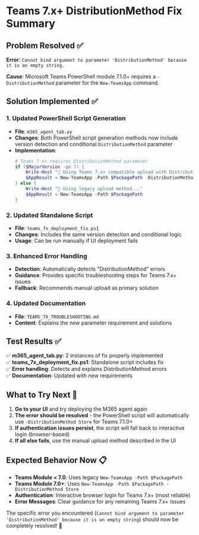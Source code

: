 # Teams 7.x+ DistributionMethod Fix Summary

## Problem Resolved ✅

**Error**: `Cannot bind argument to parameter 'DistributionMethod' because it is an empty string.`

**Cause**: Microsoft Teams PowerShell module 7.1.0+ requires a `-DistributionMethod` parameter for the `New-TeamsApp` command.

## Solution Implemented ✅

### 1. Updated PowerShell Script Generation
- **File**: `m365_agent_tab.py`
- **Changes**: Both PowerShell script generation methods now include version detection and conditional `DistributionMethod` parameter
- **Implementation**:
  ```powershell
  # Teams 7.x+ requires DistributionMethod parameter
  if ($MajorVersion -ge 7) {
      Write-Host "🔧 Using Teams 7.x+ compatible upload with DistributionMethod..."
      $AppResult = New-TeamsApp -Path $PackagePath -DistributionMethod Store
  } else {
      Write-Host "🔧 Using legacy upload method..."
      $AppResult = New-TeamsApp -Path $PackagePath
  }
  ```

### 2. Updated Standalone Script
- **File**: `teams_7x_deployment_fix.ps1`
- **Changes**: Includes the same version detection and conditional logic
- **Usage**: Can be run manually if UI deployment fails

### 3. Enhanced Error Handling
- **Detection**: Automatically detects "DistributionMethod" errors
- **Guidance**: Provides specific troubleshooting steps for Teams 7.x+ issues
- **Fallback**: Recommends manual upload as primary solution

### 4. Updated Documentation
- **File**: `TEAMS_7X_TROUBLESHOOTING.md`
- **Content**: Explains the new parameter requirement and solutions

## Test Results ✅

✅ **m365_agent_tab.py**: 2 instances of fix properly implemented  
✅ **teams_7x_deployment_fix.ps1**: Standalone script includes fix  
✅ **Error handling**: Detects and explains DistributionMethod errors  
✅ **Documentation**: Updated with new requirements  

## What to Try Next 🚀

1. **Go to your UI** and try deploying the M365 agent again
2. **The error should be resolved** - the PowerShell script will automatically use `-DistributionMethod Store` for Teams 7.1.0+
3. **If authentication issues persist**, the script will fall back to interactive login (browser-based)
4. **If all else fails**, use the manual upload method described in the UI

## Expected Behavior Now 📋

- **Teams Module < 7.0**: Uses legacy `New-TeamsApp -Path $PackagePath`
- **Teams Module 7.0+**: Uses `New-TeamsApp -Path $PackagePath -DistributionMethod Store`
- **Authentication**: Interactive browser login for Teams 7.x+ (most reliable)
- **Error Messages**: Clear guidance for any remaining Teams 7.x+ issues

The specific error you encountered (`Cannot bind argument to parameter 'DistributionMethod' because it is an empty string`) should now be completely resolved! 🎉
